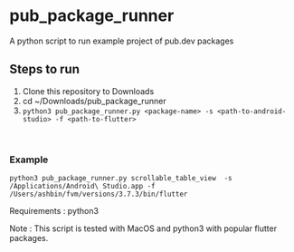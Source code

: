 # pub_package_runner
A python script to run example project of pub.dev packages

## Steps to run
1. Clone this repository to Downloads
2. cd ~/Downloads/pub_package_runner
3. ```python3 pub_package_runner.py <package-name> -s <path-to-android-studio> -f <path-to-flutter>```
</br> 

### Example 
``` python3 pub_package_runner.py scrollable_table_view  -s /Applications/Android\ Studio.app -f /Users/ashbin/fvm/versions/3.7.3/bin/flutter ```


Requirements : python3

Note : This script is tested with MacOS and python3 with popular flutter packages. 
